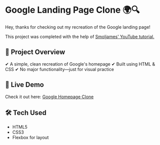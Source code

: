 # Google Landing Page Clone 🌍🔍

Hey, thanks for checking out my recreation of the Google landing page!

This project was completed with the help of [Smoljames' YouTube tutorial.](https://www.youtube.com/watch?v=Eb3lOiukwAQ&t=306s)

## 🎯 Project Overview

✔ A simple, clean recreation of Google's homepage
✔ Built using HTML & CSS
✔ No major functionality—just for visual practice

## 🚀 Live Demo

Check it out here: [Google Homepage Clone](https://kw-google-homepage.netlify.app/)

## 🛠 Tech Used

- HTML5
- CSS3
- Flexbox for layout
